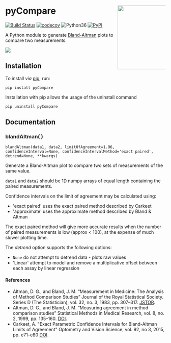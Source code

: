 # pyCompare <img src="docs/_static/pyCompare.png" width="200" style="max-width: 30%;" align="right" />

[![Build Status](https://travis-ci.org/jaketmp/pyCompare.svg?branch=master)](https://travis-ci.org/jaketmp/pyCompare) [![codecov](https://codecov.io/gh/jaketmp/pyCompare/branch/master/graph/badge.svg)](https://codecov.io/gh/jaketmp/pyCompare) ![Python36](https://img.shields.io/badge/python-3.6-blue.svg) [![PyPI](https://img.shields.io/pypi/v/pyCompare.svg)](https://pypi.org/project/pyCompare/)

A Python module to generate [Bland-Altman](https://en.wikipedia.org/wiki/Bland–Altman_plot) plots to compare two measurements.

<img src="docs/_static/bland_altman.png" style="max-width: 80%;" align="center" />

## Installation

To install _via_ [pip](https://pypi.org/project/nPYc/), run:

    pip install pyCompare

Installation with pip allows the usage of the uninstall command

    pip uninstall pyCompare


## Documentation


### blandAltman( )
    blandAltman(data1, data2, limitOfAgreement=1.96, confidenceInterval=None, confidenceIntervalMethod='exact paired', detrend=None, **kwargs)

Generate a Bland-Altman plot to compare two sets of measurements of the same value.

`data1` and `data2` should be 1D numpy arrays of equal length containing the paired measurements.

Confidence intervals on the limit of agreement may be calculated using:
- 'exact paired' uses the exact paired method described by Carkeet
- 'approximate' uses the approximate method described by Bland & Altman

The exact paired method will give more accurate results when the number of paired measurements is low (approx < 100), at the expense of much slower plotting time.

The *detrend* option supports the following options:
- ``None`` do not attempt to detrend data - plots raw values
- 'Linear' attempt to model and remove a multiplicative offset between each assay by linear regression

#### References

- Altman, D. G., and Bland, J. M. “Measurement in Medicine: The Analysis of Method Comparison Studies” Journal of the Royal Statistical Society. Series D (The Statistician), vol. 32, no. 3, 1983, pp. 307–317. [JSTOR](https://www.jstor.org/stable/2987937).
- Altman, D. G., and Bland, J. M. “Measuring agreement in method comparison studies” Statistical Methods in Medical Research, vol. 8, no. 2, 1999, pp. 135–160. [DOI](https://doi.org/10.1177/096228029900800204).
- Carkeet, A. "Exact Parametric Confidence Intervals for Bland-Altman Limits of Agreement" Optometry and Vision Science, vol. 92, no 3, 2015, pp. e71–e80 [DOI](https://doi.org/10.1097/OPX.0000000000000513).

